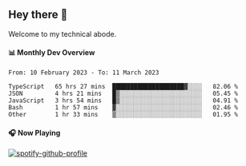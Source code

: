 ## Hey there 👋

Welcome to my technical abode.

#### 📊 Monthly Dev Overview
<!--START_SECTION:waka-->

```text
From: 10 February 2023 - To: 11 March 2023

TypeScript   65 hrs 27 mins  ████████████████████▓░░░░   82.06 %
JSON         4 hrs 21 mins   █▒░░░░░░░░░░░░░░░░░░░░░░░   05.45 %
JavaScript   3 hrs 54 mins   █▒░░░░░░░░░░░░░░░░░░░░░░░   04.91 %
Bash         1 hr 57 mins    ▓░░░░░░░░░░░░░░░░░░░░░░░░   02.46 %
Other        1 hr 33 mins    ▒░░░░░░░░░░░░░░░░░░░░░░░░   01.95 %
```

<!--END_SECTION:waka-->

#### 🎧 Now Playing

[![spotify-github-profile](https://spotify-github-profile.vercel.app/api/view?uid=james2mid&cover_image=true&theme=natemoo-re)](https://open.spotify.com/user/james2mid?si=2b3baf2b09cb499e)
